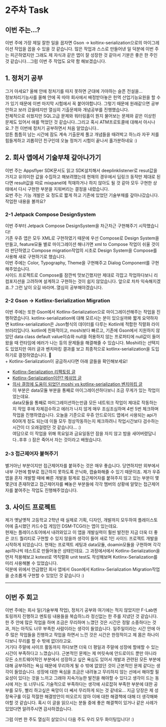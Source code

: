 # 2주차 Task
## 이번 주는...?
이번 주에 가장 제일 잘한 일을 꼽자면 Gson -> koltinx-serialization으로의 마이그레이션 작업을 꼽을 수 있을 것 같습니다. 많은 작업과 스스로 만들어낸 일 덕분에 이번 주는 피곤하였지만 그래도 제 자식과 같은 앱이 잘 성장한 것 같아서 기분은 좋은 한 주인 것 같습니다...그럼 이번 주 작업도 요약 함 해보겠습니다.
## 1. 정처기 공부
그거 아세요? 올해 안에 정처기를 따지 못하면 군대에 가야하는 슬픈 전설을...
<br/>정보처리기능사를 올해 안에 꼭 따야 회사에서 배정받아놓은 헌역 산업기능요원을 할 수가 있기 때문에 이번 마지막 시험에서 꼭 붙어야합니다. 그렇기 때문에 원래같으면 공부 안하고 보러 갔을테지만 열심히 기출문제와 개념공부를 진행했습니다. <br/>전체적으로 쉬웠지만 SQL고급 문제와 워터링홀이 뭔지 물어보는 문제와 같은 이상힌 문제도 있어서 애를 먹었던 것 같습니다..그리고 혹시 ATM프로토콜에 대해서 아시나요..? 전 이번에 정처기 공부하면서 처음 알았습니다..
<br/>암튼 틈틈히 남는 시간에 잠도 계속 기출문제 풀고 개념들을 때려박고 하느라 자꾸 저를 힘들게하고 괴롭히던 친구인데 오늘 정처기 시험이 끝나서 홀가분하네요 :)
## 2. 회사 앱에서 기술부채 갚아나가기
이번 주는 Appsflyer SDK문서도 읽고 SDK설치해서 deeplinklistener로 resut값을 가지고 유의미한 값을 수집하고 해보려했는데 현재의 경우에서 딥링크 동작만 제대로 된다면 result값을 따로 mixpanel에 적재하거나 하지 않아도 될 것 같아 모두 구현한 상태에서 다시 구현한 부분을 지워버리는 결정을 내렸습니다.
<br/>요번 주는 기능 개발은 요 정도로 짧게 하고 기존에 있었던 기술부채를 갚아나갔습니다. 작업한 내용을 볼까요?
### 2-1 Jetpack Compose DesignSystem
이번 주부터 Jetpack Compose DesignSystem을 차근차근 구현해주기 시작했습니다!
<br/>기존 우쥬 앱은 모두 XML로 구현하였기 때문에 우선 Compose로 Design System을 만들고, feature모듈 별로 마이그레이션 해나가면 xml to Compose 작업이 쉬울 것이라 판단하였고 Compose migration작업의 시초로 Design System을 Compose를 사용해 새로 구현하기로 했습니다.
<br/>이번 주에는 Color, Typography, Theme을 구현해주고 Dialog Component를 구현해주었습니다.
<br/>사이드 프로젝트로 Compose를 잠깐씩 맛보긴했지만 제대로 각잡고 작업하다보니 리컴포지션을 고려하며 설계하고 구현하는 것이 쉽지 않았습니다.
앞으로 차차 익숙해지겠죠..? 그런 날이 오길 바라며..열심히 공부해야겠습니다.
### 2-2 Gson -> Kotlinx-Serialization Migration
이번 주에는 또한 Gson에서 Kotlinx-Serialization으로 마이그레이션해주는 작업을 진행하였습니다. 
 kotlinx-serialization에 대해 모르시는 분이 있으실까봐 짧게 요약하자면 kotlinx-serialization은 Json형식의 데이터를 다루는 Kotlin에 적합한 직렬화 라이브러리입니다. kotlin에 친화적이고, moshi보다 빠르고, 기존에 Gson에서 지원하지 않았던 data class default value이슈와 null을 허용하지 않는 프로퍼티에 null값이 들어왔을 때 런타임에 에러가 나는 등의 문제들을 해결해줄 수 있습니다.
Moshi라는 선택지도 있었지만 여러 글과 벤치마킹 결과를 보고 최종적으로 kotlinx-serialization을 도입하기로 결정하였습니다. 
<br/> + Kotlinx-Serialization이 궁금하시다면 아래 글들을 확인해보세요!
- [Kotlinx-Serialization 리팩토링 글](https://blog.mathpresso.com/%EC%8B%A0%EC%9E%85-%EC%95%88%EB%93%9C%EB%A1%9C%EC%9D%B4%EB%93%9C-%EA%B0%9C%EB%B0%9C%EC%9E%90%EC%9D%98-kotlinx-serialization-%EB%A6%AC%ED%8C%A9%ED%86%A0%EB%A7%81-%EC%84%9C%EC%82%AC%EC%8B%9C-740597911e2e)
- [Kotlinx-Serialization이란? 메쉬업 글](https://mashup-android.vercel.app/mashup-12th/jieun/kotlinx-serialization/)
- [의사 결정에 도움이 되었던 moshi vs kotlinx-serialization 벤치마킹 글](https://medium.com/@kacper.wojciechowski/moshi-vs-kotlinx-serialization-the-ultimate-benchmark-a7ed776a46c0)
<br/>이 부분은 data모듈 부분을 통째로 마이그레이션하다보니 조금 무게가 있는 작업이었는데요.
<br/>data모듈을 통째로 마이그레이션하는만큼 모든 네트워크 작업이 제대로 작동하는지 작업 후에 자체검수하고 에러가 나지 않게 매우 조심조심하며 4번 5번 체크하며 작업을 진행하였습니다.
오늘을 기준으로 우쥬 안드로이드 앱에서 사용되는 api가 60여개 정도 되는데 이들 모두 정상작동하는지 체크하려니 작업시간보다 검수하는 시간이 더 오래걸렸던 것 같습니다... :)
<br/>여담으로 이 작업을 위해 목요일과 금요일동안 잠을 자지 않고 밤을 새어버렸답니다..후후 :)  잠은 죽어서 자는 것이라고 배웠습니다.
### 2-3 접근제어자 붙혀주기
별거아닌 부분이지만 접근제어자를 붙혀주는 것은 매우 좋습니다. 당연하지만 외부에서 내부 구현에 함부로 접근하지 못하도록 은닉화, 캡슐화해줄 수 있기 때문이죠.
제가 우쥬 앱을 혼자 개발할 때에 빠른 개발을 핑계로 접근제어자를 붙혀주지 않고 있는 부분이 몇몇군데 존재하였고 접근제어자를 빼놓은 부분들에 각각 멤버의 상황에 알맞는 접근제어자를 붙여주는 작업도 진행해주었습니다.

## 3. 사이드 프로젝트

제가 옛날옛적 고등학교 2학년 때 실제로 기획, 디자인, 개발까지 모두하여 플레이스토어에 출시했던 카드수집 게임인 DSM-TCG라는 앱이 있는데요.
<br/>현재는 플레이스토어에서 내려와있고 이 앱을 개발실력이 훨씬 발전한 지금 더욱 더 좋은 코드 퀄리티로 구현할 수 있지 않을까 생각이 들어 새로 1인 사이드 프로젝트 개발을 시작하게 되었습니다.
현재는 프로젝트 세팅과 data모듈, doamin모듈을 구현하며 각각 api하나씩 테스트로 만들어놓은 상태인데요. 그 과정에서에서 Kotlinx-Serialization을 먼저 적용해보고 kotest로 역직렬화 unit test도 작성해보며 Kotlinx-Serialization를 미리 사용해볼 수 있었습니다.
<br/> 덕분에 위에서 언급했던 회사 앱에서 Gson에서 Kotlinx-Serialization Migration작업을 순조롭게 구현할 수 있었던 것 같습니다 :)

--------------

## 이번 주 회고
이번 주에는 회사 일(기술부채 작업), 정처기 공부와 여기에는 적지 않았지만 F-Lab멘토링까지 진행하고 멘토링 내용들을 복습하느라 정신없는 한 주를 지냈던 것 같습니다. <br/>
한 주 안에 많은 작업을 하며 조금은 무리하며 느꼈던 것은 시간은 정말 소중하다는 것과, 저는 아직도 너무 부족한 사람이라는 생각이 들었습니다.
일주일이라는 시간 안에 아주 많은 작업들을 진행하고 작업을 하면서 느낀 것은 시간은 한정적이고 제 몸은 하나이다보니 무리를 할 수 밖에 없더라고요. 
<br/>거기다 주말에 사이프 활동까지 하다보면 더욱 더 평일과 주말에 성장에 할애할 수 있는 시간이 부족하다고 느꼈습니다. 근본적인 문제는 제 머릿속에 안드로이드 뿐만 아니라 모든 소프트웨어적인 부분에서 성장하고 싶은 욕심도 있어서 개발과 관련된 모든 부분에 대해 공부하려는 욕심 때문에 무리하게 될 수 밖에 없었던 것이 근본적인 문제 같다는 생각이 들었습니다. 
성장에 대한 욕심을 조금은 내려놓고 무리하지 않는 선에서 해야할 필요성이 있다는 것을 느끼고 그래야 지속가능한 발전을 해야할 수 있다고 생각이 드는 동시에 저는 또 너무나도 기술적으로 부족하다는 생각에 사로잡혀 부족한 부분에 대한 공부를 모두, 빨리 하고싶은 욕망이 더 쎄서 무리하게 되는 것 같네요... 지금 당장은 제 성장욕구룰 이길 적절한 해결방안이 떠오르지 않아 이에 대한 해결책에 대해 더 생각해봐야할 것 같습니다.
혹시 이 글을 읽으시는 분들 중에 좋은 해결책이 있거나 같은 사례가 있었다면 알려주시면 감사하겠습니다.

그럼 이번 한 주도 열심히 살았으니 다음 주도 우리 모두 화이팅입니다! :)

